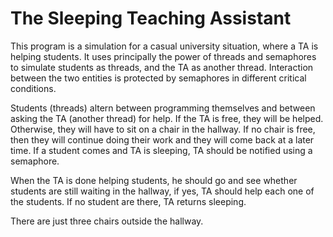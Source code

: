# The Sleeping Teaching Assistant

This program is a simulation for a casual university situation, where a TA is helping students. It uses principally the power of threads and semaphores to simulate students as threads, and the TA as another thread. Interaction between the two entities is protected by semaphores in different critical conditions.

Students (threads) altern between programming themselves and between asking the TA (another thread) for help. If the TA is free, they will be helped. Otherwise, they will have to sit on a chair in the hallway. If no chair is free, then they will continue doing their work and they will come back at a later time. If a student comes and TA  is sleeping, TA should be notified using a semaphore.

When the TA is done helping students, he should go and see whether students are still waiting in the hallway, if yes, TA should help 
each one of the students. If no student are there, TA returns sleeping.

There are just three chairs outside the hallway.